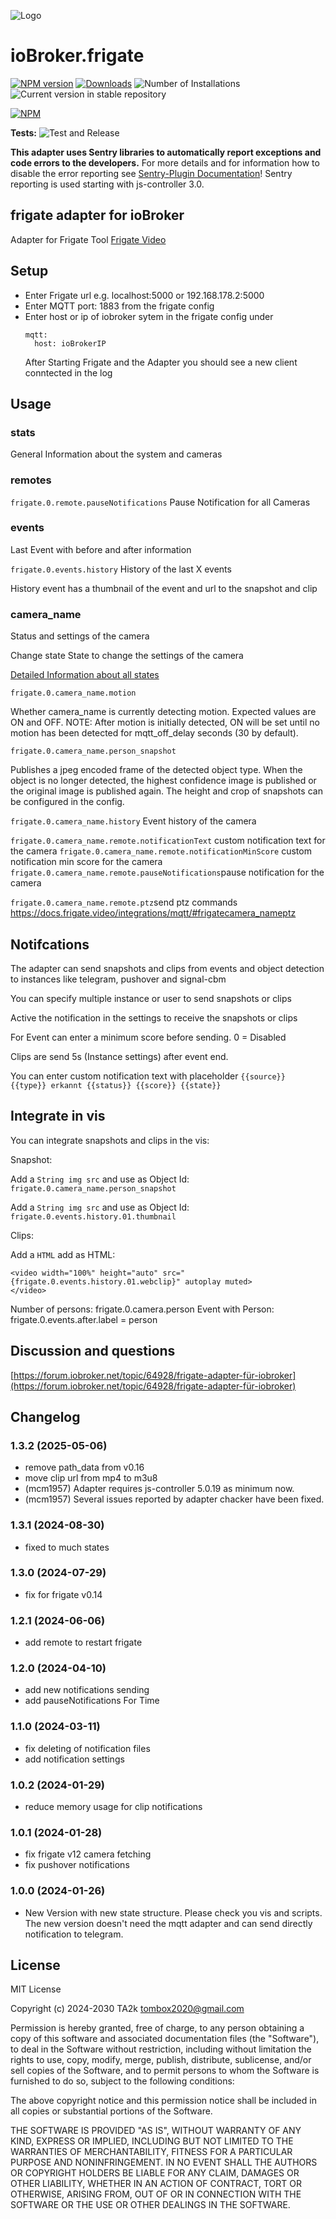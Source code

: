 ![Logo](admin/frigate.png)

# ioBroker.frigate

[![NPM version](https://img.shields.io/npm/v/iobroker.frigate.svg)](https://www.npmjs.com/package/iobroker.frigate)
[![Downloads](https://img.shields.io/npm/dm/iobroker.frigate.svg)](https://www.npmjs.com/package/iobroker.frigate)
![Number of Installations](https://iobroker.live/badges/frigate-installed.svg)
![Current version in stable repository](https://iobroker.live/badges/frigate-stable.svg)

[![NPM](https://nodei.co/npm/iobroker.frigate.png?downloads=true)](https://nodei.co/npm/iobroker.frigate/)

**Tests:** ![Test and Release](https://github.com/iobroker-community-adapters/ioBroker.frigate/workflows/Test%20and%20Release/badge.svg)

**This adapter uses Sentry libraries to automatically report exceptions and code errors to the developers.** For more details and for information how to disable the error reporting see [Sentry-Plugin Documentation](https://github.com/ioBroker/plugin-sentry#plugin-sentry)! Sentry reporting is used starting with js-controller 3.0.

## frigate adapter for ioBroker

Adapter for Frigate Tool [Frigate Video](https://frigate.video/)

## Setup

- Enter Frigate url e.g. localhost:5000 or 192.168.178.2:5000
- Enter MQTT port: 1883 from the frigate config
- Enter host or ip of iobroker sytem in the frigate config under
  ```
  mqtt:
    host: ioBrokerIP
  ```
  After Starting Frigate and the Adapter you should see a new client conntected in the log

## Usage

### stats

General Information about the system and cameras

### remotes

`frigate.0.remote.pauseNotifications`
Pause Notification for all Cameras

### events

Last Event with before and after information

`frigate.0.events.history` History of the last X events

History event has a thumbnail of the event and url to the snapshot and clip

### camera_name

Status and settings of the camera

Change state State to change the settings of the camera

[Detailed Information about all states](https://docs.frigate.video/integrations/mqtt/)

`frigate.0.camera_name.motion`

Whether camera_name is currently detecting motion. Expected values are ON and OFF. NOTE: After motion is initially detected, ON will be set until no motion has been detected for mqtt_off_delay seconds (30 by default).

`frigate.0.camera_name.person_snapshot`

Publishes a jpeg encoded frame of the detected object type. When the object is no longer detected, the highest confidence image is published or the original image is published again.
The height and crop of snapshots can be configured in the config.

`frigate.0.camera_name.history`
Event history of the camera

`frigate.0.camera_name.remote.notificationText` custom notification text for the camera
`frigate.0.camera_name.remote.notificationMinScore` custom notification min score for the camera
`frigate.0.camera_name.remote.pauseNotifications`pause notification for the camera

`frigate.0.camera_name.remote.ptz`send ptz commands https://docs.frigate.video/integrations/mqtt/#frigatecamera_nameptz

## Notifcations

The adapter can send snapshots and clips from events and object detection to instances like telegram, pushover and signal-cbm

You can specify multiple instance or user to send snapshots or clips

Active the notification in the settings to receive the snapshots or clips

For Event can enter a minimum score before sending. 0 = Disabled

Clips are send 5s (Instance settings) after event end.

You can enter custom notification text with placeholder `{{source}} {{type}} erkannt {{status}} {{score}} {{state}}`

## Integrate in vis

You can integrate snapshots and clips in the vis:

Snapshot:

Add a `String img src` and use as Object Id: `frigate.0.camera_name.person_snapshot`

Add a `String img src` and use as Object Id: `frigate.0.events.history.01.thumbnail`

Clips:

Add a `HTML` add as HTML:

```
<video width="100%" height="auto" src="{frigate.0.events.history.01.webclip}" autoplay muted>
</video>
```

Number of persons: frigate.0.camera.person
Event with Person: frigate.0.events.after.label = person

## Discussion and questions

[https://forum.iobroker.net/topic/64928/frigate-adapter-für-iobroker](https://forum.iobroker.net/topic/64928/frigate-adapter-für-iobroker)

## Changelog

<!--
    Placeholder for the next version (at the beginning of the line):
    ### **WORK IN PROGRESS**
-->
### 1.3.2 (2025-05-06)

- remove path_data from v0.16
- move clip url from mp4 to m3u8
- (mcm1957) Adapter requires js-controller 5.0.19 as minimum now.
- (mcm1957) Several issues reported by adapter chacker have been fixed.

### 1.3.1 (2024-08-30)

- fixed to much states

### 1.3.0 (2024-07-29)

- fix for frigate v0.14

### 1.2.1 (2024-06-06)

- add remote to restart frigate

### 1.2.0 (2024-04-10)

- add new notifications sending
- add pauseNotifications For Time

### 1.1.0 (2024-03-11)

- fix deleting of notification files
- add notification settings

### 1.0.2 (2024-01-29)

- reduce memory usage for clip notifications

### 1.0.1 (2024-01-28)

- fix frigate v12 camera fetching
- fix pushover notifications

### 1.0.0 (2024-01-26)

- New Version with new state structure. Please check you vis and scripts. The new version doesn't need the mqtt adapter and can send directly notification to telegram.

## License

MIT License

Copyright (c) 2024-2030 TA2k <tombox2020@gmail.com>

Permission is hereby granted, free of charge, to any person obtaining a copy
of this software and associated documentation files (the "Software"), to deal
in the Software without restriction, including without limitation the rights
to use, copy, modify, merge, publish, distribute, sublicense, and/or sell
copies of the Software, and to permit persons to whom the Software is
furnished to do so, subject to the following conditions:

The above copyright notice and this permission notice shall be included in all
copies or substantial portions of the Software.

THE SOFTWARE IS PROVIDED "AS IS", WITHOUT WARRANTY OF ANY KIND, EXPRESS OR
IMPLIED, INCLUDING BUT NOT LIMITED TO THE WARRANTIES OF MERCHANTABILITY,
FITNESS FOR A PARTICULAR PURPOSE AND NONINFRINGEMENT. IN NO EVENT SHALL THE
AUTHORS OR COPYRIGHT HOLDERS BE LIABLE FOR ANY CLAIM, DAMAGES OR OTHER
LIABILITY, WHETHER IN AN ACTION OF CONTRACT, TORT OR OTHERWISE, ARISING FROM,
OUT OF OR IN CONNECTION WITH THE SOFTWARE OR THE USE OR OTHER DEALINGS IN THE
SOFTWARE.
